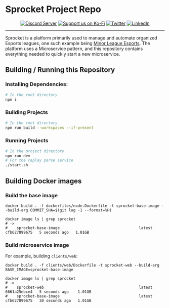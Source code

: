 # Sprocket Project Repo

<div align="center">
  
  [![Discord Server](https://img.shields.io/discord/856290331279884288.svg?label=Discord&logo=Discord&colorB=7289da&style=for-the-badge)](https://discord.gg/hJ3YAvHucb)
  [![Support us on Ko-Fi](https://img.shields.io/badge/Ko--fi-F16061?style=for-the-badge&logo=ko-fi&logoColor=white)](https://ko-fi.com/sprocketbot)
  [![Twitter](https://img.shields.io/badge/Twitter-%231DA1F2.svg?style=for-the-badge&logo=Twitter&logoColor=white)](https://twitter.com/SprocketBot_)
  [![LinkedIn](https://img.shields.io/badge/LinkedIn-0077B5?style=for-the-badge&logo=linkedin&logoColor=white)](https://www.linkedin.com/company/sprocketbot)
  
</div>

---

Sprocket is a platform primarily used to manage and automate organized Esports leagues, one such example being [Minor League Esports](https://mlesports.gg).
The platform uses a Microservice pattern, and this repository contains everything needed to quickly start a new microservice.


## Building / Running this Repository

### Installing Dependencies:

```bash
# In the root directory
npm i
```

### Building Projects
```bash
# In the root directory
npm run build --workspaces --if-present
```

### Running Projects
```bash
# In the project directory
npm run dev
# For the replay parse service
./start.sh
```

## Building Docker images
### Build the base image
```shell
docker build . -f dockerfiles/node.Dockerfile -t sprocket-base-image --build-arg COMMIT_SHA=$(git log -1 --format=%H)

docker image ls | grep sprocket
# ->
#    sprocket-base-image                                   latest             cfb627899675   5 seconds ago   1.01GB
```

### Build microservice image
For example, building `clients/web`:
```shell
docker build . -f clients/web/Dockerfile -t sprocket-web --build-arg BASE_IMAGE=sprocket-base-image

docker image ls | grep sprocket
# ->
#    sprocket-web                                          latest             6661a25ebce4   5 seconds ago    1.01GB
#    sprocket-base-image                                   latest             cfb627899675   30 seconds ago   1.01GB
```